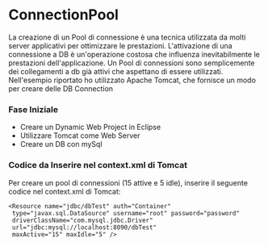 # ConnectionPool
La creazione di un Pool di connessione è una tecnica utilizzata da molti server applicativi per ottimizzare le prestazioni. 
L'attivazione di una connessione a DB è un'operazione costosa che influenza inevitabilmente le prestazioni dell'applicazione. 
Un Pool di connessioni sono semplicemente dei collegamenti a db già attivi 
che aspettano di essere utilizzati.
Nell'esempio riportato ho utilizzato Apache Tomcat, che fornisce un modo per creare delle DB Connection

### Fase Iniziale
* Creare un Dynamic Web Project in Eclipse
* Utilizzare Tomcat come Web Server
* Creare un DB con mySql

### Codice da Inserire nel context.xml di Tomcat
Per creare un pool di connessioni (15 attive e 5 idle), inserire il
seguente codice nel context.xml di Tomcat:

```
<Resource name="jdbc/dbTest" auth="Container"
 type="javax.sql.DataSource" username="root" password="password"
 driverClassName="com.mysql.jdbc.Driver"
 url="jdbc:mysql://localhost:8090/dbTest"
 maxActive="15" maxIdle="5" />
		
```


